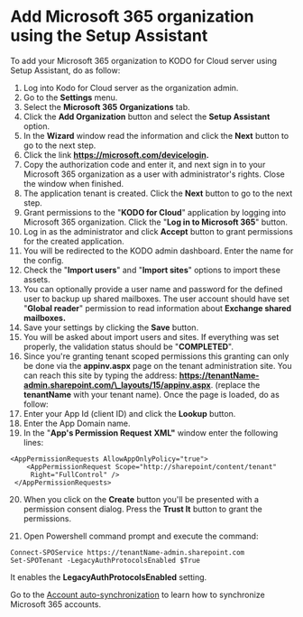 # Add Microsoft 365 organization using the Setup Assistant

To add your Microsoft 365 organization to KODO for Cloud server using Setup Assistant, do as follow:

1. Log into Kodo for Cloud server as the organization admin.
2. Go to the **Settings** menu.
3. Select the **Microsoft 365** **Organizations** tab.
4. Click the **Add Organization** button and select the **Setup Assistant** option.
5. In the **Wizard** window read the information and click the **Next** button to go to the next step.
6. Click the link **https://microsoft.com/devicelogin.** 
7. Copy the authorization code and enter it, and next sign in to your Microsoft 365 organization as a user with administrator's rights. Close the window when finished.
8. The application tenant is created. Click the **Next** button to go to the next step.
9. Grant permissions to the "**KODO for Cloud**" application by logging into Microsoft 365 organization. Click the "**Log in to Microsoft 365**" button.
10. [ ](https://microsoft.com/devicelogin)Log in as the administrator and click **Accept** button to grant permissions for the created application.
11. You will be redirected to the KODO admin dashboard. Enter the name for the config. 
12. Check the "**Import users**" and "**Import sites**" options to import these assets.  
13. You can optionally provide a user name and password for the defined user to backup up shared mailboxes. The user account should have set "**Global reader**" permission to read information about **Exchange shared mailboxes.**
14. Save your settings by clicking the **Save** button.
15. You will be asked about import users and sites. If everything was set properly, the validation status should be "**COMPLETED**".
16. Since you're granting tenant scoped permissions this granting can only be done via the **appinv.aspx** page on the tenant administration site. You can reach this site by typing the address: **https://tenantName-admin.sharepoint.com/\_layouts/15/appinv.aspx**. \(replace the **tenantName** with your tenant name\). Once the page is loaded, do as follow:
17. Enter your App Id \(client ID\) and click the **Lookup** button.
18. Enter the App Domain name. 
19. In the "**App's Permission Request** **XML"** window enter the following lines: 

```text
<AppPermissionRequests AllowAppOnlyPolicy="true">
    <AppPermissionRequest Scope="http://sharepoint/content/tenant" 
     Right="FullControl" />
 </AppPermissionRequests>

```

20. When you click on the **Create** button you'll be presented with a permission consent dialog. Press the **Trust It** button to grant the permissions.

21. Open Powershell command prompt and execute the command: 

```text
Connect-SPOService https://tenantName-admin.sharepoint.com
Set-SPOTenant -LegacyAuthProtocolsEnabled $True
```

It enables the **LegacyAuthProtocolsEnabled** setting. 

Go to the [Account auto-synchronization](auto-mode-global-admin-authentication.md) to learn how to synchronize Microsoft 365 accounts.



